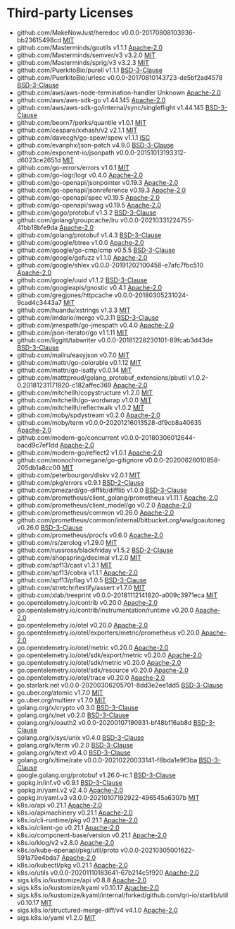# Third-party Licenses

- github.com/MakeNowJust/heredoc v0.0.0-20170808103936-bb23615498cd [MIT](https://github.com/MakeNowJust/heredoc/blob/bb23615498cd/LICENSE)
- github.com/Masterminds/goutils v1.1.1 [Apache-2.0](https://github.com/Masterminds/goutils/blob/v1.1.1/LICENSE.txt)
- github.com/Masterminds/semver/v3 v3.2.0 [MIT](https://github.com/Masterminds/semver/blob/v3.2.0/LICENSE.txt)
- github.com/Masterminds/sprig/v3 v3.2.3 [MIT](https://github.com/Masterminds/sprig/blob/v3.2.3/LICENSE.txt)
- github.com/PuerkitoBio/purell v1.1.1 [BSD-3-Clause](https://github.com/PuerkitoBio/purell/blob/v1.1.1/LICENSE)
- github.com/PuerkitoBio/urlesc v0.0.0-20170810143723-de5bf2ad4578 [BSD-3-Clause](https://github.com/PuerkitoBio/urlesc/blob/de5bf2ad4578/LICENSE)
- github.com/aws/aws-node-termination-handler Unknown [Apache-2.0](https://github.com/aws/aws-node-termination-handler/blob/HEAD/LICENSE)
- github.com/aws/aws-sdk-go v1.44.145 [Apache-2.0](https://github.com/aws/aws-sdk-go/blob/v1.44.145/LICENSE.txt)
- github.com/aws/aws-sdk-go/internal/sync/singleflight v1.44.145 [BSD-3-Clause](https://github.com/aws/aws-sdk-go/blob/v1.44.145/internal/sync/singleflight/LICENSE)
- github.com/beorn7/perks/quantile v1.0.1 [MIT](https://github.com/beorn7/perks/blob/v1.0.1/LICENSE)
- github.com/cespare/xxhash/v2 v2.1.1 [MIT](https://github.com/cespare/xxhash/blob/v2.1.1/LICENSE.txt)
- github.com/davecgh/go-spew/spew v1.1.1 [ISC](https://github.com/davecgh/go-spew/blob/v1.1.1/LICENSE)
- github.com/evanphx/json-patch v4.9.0 [BSD-3-Clause](https://github.com/evanphx/json-patch/blob/v4.9.0/LICENSE)
- github.com/exponent-io/jsonpath v0.0.0-20151013193312-d6023ce2651d [MIT](https://github.com/exponent-io/jsonpath/blob/d6023ce2651d/LICENSE)
- github.com/go-errors/errors v1.0.1 [MIT](https://github.com/go-errors/errors/blob/v1.0.1/LICENSE.MIT)
- github.com/go-logr/logr v0.4.0 [Apache-2.0](https://github.com/go-logr/logr/blob/v0.4.0/LICENSE)
- github.com/go-openapi/jsonpointer v0.19.3 [Apache-2.0](https://github.com/go-openapi/jsonpointer/blob/v0.19.3/LICENSE)
- github.com/go-openapi/jsonreference v0.19.3 [Apache-2.0](https://github.com/go-openapi/jsonreference/blob/v0.19.3/LICENSE)
- github.com/go-openapi/spec v0.19.5 [Apache-2.0](https://github.com/go-openapi/spec/blob/v0.19.5/LICENSE)
- github.com/go-openapi/swag v0.19.5 [Apache-2.0](https://github.com/go-openapi/swag/blob/v0.19.5/LICENSE)
- github.com/gogo/protobuf v1.3.2 [BSD-3-Clause](https://github.com/gogo/protobuf/blob/v1.3.2/LICENSE)
- github.com/golang/groupcache/lru v0.0.0-20210331224755-41bb18bfe9da [Apache-2.0](https://github.com/golang/groupcache/blob/41bb18bfe9da/LICENSE)
- github.com/golang/protobuf v1.4.3 [BSD-3-Clause](https://github.com/golang/protobuf/blob/v1.4.3/LICENSE)
- github.com/google/btree v1.0.0 [Apache-2.0](https://github.com/google/btree/blob/v1.0.0/LICENSE)
- github.com/google/go-cmp/cmp v0.5.5 [BSD-3-Clause](https://github.com/google/go-cmp/blob/v0.5.5/LICENSE)
- github.com/google/gofuzz v1.1.0 [Apache-2.0](https://github.com/google/gofuzz/blob/v1.1.0/LICENSE)
- github.com/google/shlex v0.0.0-20191202100458-e7afc7fbc510 [Apache-2.0](https://github.com/google/shlex/blob/e7afc7fbc510/COPYING)
- github.com/google/uuid v1.1.2 [BSD-3-Clause](https://github.com/google/uuid/blob/v1.1.2/LICENSE)
- github.com/googleapis/gnostic v0.4.1 [Apache-2.0](https://github.com/googleapis/gnostic/blob/v0.4.1/LICENSE)
- github.com/gregjones/httpcache v0.0.0-20180305231024-9cad4c3443a7 [MIT](https://github.com/gregjones/httpcache/blob/9cad4c3443a7/LICENSE.txt)
- github.com/huandu/xstrings v1.3.3 [MIT](https://github.com/huandu/xstrings/blob/v1.3.3/LICENSE)
- github.com/imdario/mergo v0.3.11 [BSD-3-Clause](https://github.com/imdario/mergo/blob/v0.3.11/LICENSE)
- github.com/jmespath/go-jmespath v0.4.0 [Apache-2.0](https://github.com/jmespath/go-jmespath/blob/v0.4.0/LICENSE)
- github.com/json-iterator/go v1.1.11 [MIT](https://github.com/json-iterator/go/blob/v1.1.11/LICENSE)
- github.com/liggitt/tabwriter v0.0.0-20181228230101-89fcab3d43de [BSD-3-Clause](https://github.com/liggitt/tabwriter/blob/89fcab3d43de/LICENSE)
- github.com/mailru/easyjson v0.7.0 [MIT](https://github.com/mailru/easyjson/blob/v0.7.0/LICENSE)
- github.com/mattn/go-colorable v0.1.12 [MIT](https://github.com/mattn/go-colorable/blob/v0.1.12/LICENSE)
- github.com/mattn/go-isatty v0.0.14 [MIT](https://github.com/mattn/go-isatty/blob/v0.0.14/LICENSE)
- github.com/matttproud/golang_protobuf_extensions/pbutil v1.0.2-0.20181231171920-c182affec369 [Apache-2.0](https://github.com/matttproud/golang_protobuf_extensions/blob/c182affec369/LICENSE)
- github.com/mitchellh/copystructure v1.2.0 [MIT](https://github.com/mitchellh/copystructure/blob/v1.2.0/LICENSE)
- github.com/mitchellh/go-wordwrap v1.0.0 [MIT](https://github.com/mitchellh/go-wordwrap/blob/v1.0.0/LICENSE.md)
- github.com/mitchellh/reflectwalk v1.0.2 [MIT](https://github.com/mitchellh/reflectwalk/blob/v1.0.2/LICENSE)
- github.com/moby/spdystream v0.2.0 [Apache-2.0](https://github.com/moby/spdystream/blob/v0.2.0/LICENSE)
- github.com/moby/term v0.0.0-20201216013528-df9cb8a40635 [Apache-2.0](https://github.com/moby/term/blob/df9cb8a40635/LICENSE)
- github.com/modern-go/concurrent v0.0.0-20180306012644-bacd9c7ef1dd [Apache-2.0](https://github.com/modern-go/concurrent/blob/bacd9c7ef1dd/LICENSE)
- github.com/modern-go/reflect2 v1.0.1 [Apache-2.0](https://github.com/modern-go/reflect2/blob/v1.0.1/LICENSE)
- github.com/monochromegane/go-gitignore v0.0.0-20200626010858-205db1a8cc00 [MIT](https://github.com/monochromegane/go-gitignore/blob/205db1a8cc00/LICENSE)
- github.com/peterbourgon/diskv v2.0.1 [MIT](https://github.com/peterbourgon/diskv/blob/v2.0.1/LICENSE)
- github.com/pkg/errors v0.9.1 [BSD-2-Clause](https://github.com/pkg/errors/blob/v0.9.1/LICENSE)
- github.com/pmezard/go-difflib/difflib v1.0.0 [BSD-3-Clause](https://github.com/pmezard/go-difflib/blob/v1.0.0/LICENSE)
- github.com/prometheus/client_golang/prometheus v1.11.1 [Apache-2.0](https://github.com/prometheus/client_golang/blob/v1.11.1/LICENSE)
- github.com/prometheus/client_model/go v0.2.0 [Apache-2.0](https://github.com/prometheus/client_model/blob/v0.2.0/LICENSE)
- github.com/prometheus/common v0.26.0 [Apache-2.0](https://github.com/prometheus/common/blob/v0.26.0/LICENSE)
- github.com/prometheus/common/internal/bitbucket.org/ww/goautoneg v0.26.0 [BSD-3-Clause](https://github.com/prometheus/common/blob/v0.26.0/internal/bitbucket.org/ww/goautoneg/README.txt)
- github.com/prometheus/procfs v0.6.0 [Apache-2.0](https://github.com/prometheus/procfs/blob/v0.6.0/LICENSE)
- github.com/rs/zerolog v1.29.0 [MIT](https://github.com/rs/zerolog/blob/v1.29.0/LICENSE)
- github.com/russross/blackfriday v1.5.2 [BSD-2-Clause](https://github.com/russross/blackfriday/blob/v1.5.2/LICENSE.txt)
- github.com/shopspring/decimal v1.2.0 [MIT](https://github.com/shopspring/decimal/blob/v1.2.0/LICENSE)
- github.com/spf13/cast v1.3.1 [MIT](https://github.com/spf13/cast/blob/v1.3.1/LICENSE)
- github.com/spf13/cobra v1.1.1 [Apache-2.0](https://github.com/spf13/cobra/blob/v1.1.1/LICENSE.txt)
- github.com/spf13/pflag v1.0.5 [BSD-3-Clause](https://github.com/spf13/pflag/blob/v1.0.5/LICENSE)
- github.com/stretchr/testify/assert v1.7.0 [MIT](https://github.com/stretchr/testify/blob/v1.7.0/LICENSE)
- github.com/xlab/treeprint v0.0.0-20181112141820-a009c3971eca [MIT](https://github.com/xlab/treeprint/blob/a009c3971eca/LICENSE)
- go.opentelemetry.io/contrib v0.20.0 [Apache-2.0](https://github.com/open-telemetry/opentelemetry-go-contrib/blob/v0.20.0/LICENSE)
- go.opentelemetry.io/contrib/instrumentation/runtime v0.20.0 [Apache-2.0](https://github.com/open-telemetry/opentelemetry-go-contrib/blob/instrumentation/runtime/v0.20.0/instrumentation/runtime/LICENSE)
- go.opentelemetry.io/otel v0.20.0 [Apache-2.0](https://github.com/open-telemetry/opentelemetry-go/blob/v0.20.0/LICENSE)
- go.opentelemetry.io/otel/exporters/metric/prometheus v0.20.0 [Apache-2.0](https://github.com/open-telemetry/opentelemetry-go/blob/exporters/metric/prometheus/v0.20.0/exporters/metric/prometheus/LICENSE)
- go.opentelemetry.io/otel/metric v0.20.0 [Apache-2.0](https://github.com/open-telemetry/opentelemetry-go/blob/metric/v0.20.0/metric/LICENSE)
- go.opentelemetry.io/otel/sdk/export/metric v0.20.0 [Apache-2.0](https://github.com/open-telemetry/opentelemetry-go/blob/sdk/export/metric/v0.20.0/sdk/export/metric/LICENSE)
- go.opentelemetry.io/otel/sdk/metric v0.20.0 [Apache-2.0](https://github.com/open-telemetry/opentelemetry-go/blob/sdk/metric/v0.20.0/sdk/metric/LICENSE)
- go.opentelemetry.io/otel/sdk/resource v0.20.0 [Apache-2.0](https://github.com/open-telemetry/opentelemetry-go/blob/sdk/v0.20.0/sdk/LICENSE)
- go.opentelemetry.io/otel/trace v0.20.0 [Apache-2.0](https://github.com/open-telemetry/opentelemetry-go/blob/trace/v0.20.0/trace/LICENSE)
- go.starlark.net v0.0.0-20200306205701-8dd3e2ee1dd5 [BSD-3-Clause](https://github.com/google/starlark-go/blob/8dd3e2ee1dd5/LICENSE)
- go.uber.org/atomic v1.7.0 [MIT](https://github.com/uber-go/atomic/blob/v1.7.0/LICENSE.txt)
- go.uber.org/multierr v1.7.0 [MIT](https://github.com/uber-go/multierr/blob/v1.7.0/LICENSE.txt)
- golang.org/x/crypto v0.3.0 [BSD-3-Clause](https://cs.opensource.google/go/x/crypto/+/v0.3.0:LICENSE)
- golang.org/x/net v0.2.0 [BSD-3-Clause](https://cs.opensource.google/go/x/net/+/v0.2.0:LICENSE)
- golang.org/x/oauth2 v0.0.0-20200107190931-bf48bf16ab8d [BSD-3-Clause](https://cs.opensource.google/go/x/oauth2/+/bf48bf16:LICENSE)
- golang.org/x/sys/unix v0.4.0 [BSD-3-Clause](https://cs.opensource.google/go/x/sys/+/v0.4.0:LICENSE)
- golang.org/x/term v0.2.0 [BSD-3-Clause](https://cs.opensource.google/go/x/term/+/v0.2.0:LICENSE)
- golang.org/x/text v0.4.0 [BSD-3-Clause](https://cs.opensource.google/go/x/text/+/v0.4.0:LICENSE)
- golang.org/x/time/rate v0.0.0-20210220033141-f8bda1e9f3ba [BSD-3-Clause](https://cs.opensource.google/go/x/time/+/f8bda1e9:LICENSE)
- google.golang.org/protobuf v1.26.0-rc.1 [BSD-3-Clause](https://github.com/protocolbuffers/protobuf-go/blob/v1.26.0-rc.1/LICENSE)
- gopkg.in/inf.v0 v0.9.1 [BSD-3-Clause](https://github.com/go-inf/inf/blob/v0.9.1/LICENSE)
- gopkg.in/yaml.v2 v2.4.0 [Apache-2.0](https://github.com/go-yaml/yaml/blob/v2.4.0/LICENSE)
- gopkg.in/yaml.v3 v3.0.0-20210107192922-496545a6307b [MIT](https://github.com/go-yaml/yaml/blob/496545a6307b/LICENSE)
- k8s.io/api v0.21.1 [Apache-2.0](https://github.com/kubernetes/api/blob/v0.21.1/LICENSE)
- k8s.io/apimachinery v0.21.1 [Apache-2.0](https://github.com/kubernetes/apimachinery/blob/v0.21.1/LICENSE)
- k8s.io/cli-runtime/pkg v0.21.1 [Apache-2.0](https://github.com/kubernetes/cli-runtime/blob/v0.21.1/LICENSE)
- k8s.io/client-go v0.21.1 [Apache-2.0](https://github.com/kubernetes/client-go/blob/v0.21.1/LICENSE)
- k8s.io/component-base/version v0.21.1 [Apache-2.0](https://github.com/kubernetes/component-base/blob/v0.21.1/LICENSE)
- k8s.io/klog/v2 v2.8.0 [Apache-2.0](https://github.com/kubernetes/klog/blob/v2.8.0/LICENSE)
- k8s.io/kube-openapi/pkg/util/proto v0.0.0-20210305001622-591a79e4bda7 [Apache-2.0](https://github.com/kubernetes/kube-openapi/blob/591a79e4bda7/LICENSE)
- k8s.io/kubectl/pkg v0.21.1 [Apache-2.0](https://github.com/kubernetes/kubectl/blob/v0.21.1/LICENSE)
- k8s.io/utils v0.0.0-20201110183641-67b214c5f920 [Apache-2.0](https://github.com/kubernetes/utils/blob/67b214c5f920/LICENSE)
- sigs.k8s.io/kustomize/api v0.8.8 [Apache-2.0](https://github.com/kubernetes-sigs/kustomize/blob/api/v0.8.8/api/LICENSE)
- sigs.k8s.io/kustomize/kyaml v0.10.17 [Apache-2.0](https://github.com/kubernetes-sigs/kustomize/blob/kyaml/v0.10.17/kyaml/LICENSE)
- sigs.k8s.io/kustomize/kyaml/internal/forked/github.com/qri-io/starlib/util v0.10.17 [MIT](https://github.com/kubernetes-sigs/kustomize/blob/kyaml/v0.10.17/kyaml/internal/forked/github.com/qri-io/starlib/util/LICENSE)
- sigs.k8s.io/structured-merge-diff/v4 v4.1.0 [Apache-2.0](https://github.com/kubernetes-sigs/structured-merge-diff/blob/v4.1.0/LICENSE)
- sigs.k8s.io/yaml v1.2.0 [MIT](https://github.com/kubernetes-sigs/yaml/blob/v1.2.0/LICENSE)
